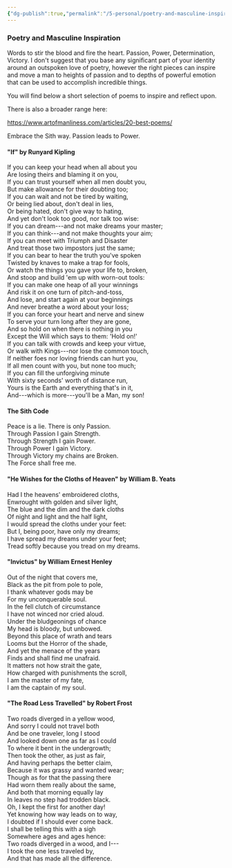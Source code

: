 ```yaml
---
{"dg-publish":true,"permalink":"/5-personal/poetry-and-masculine-inspiration/"}
---
```


### Poetry and Masculine Inspiration

Words to stir the blood and fire the heart. Passion, Power, Determination, Victory. I don't suggest that you base any significant part of your identity around an outspoken love of poetry, however the right pieces can inspire and move a man to heights of passion and to depths of powerful emotion that can be used to accomplish incredible things.

You will find below a short selection of poems to inspire and reflect upon.

There is also a broader range here:

https://www.artofmanliness.com/articles/20-best-poems/

Embrace the Sith way. Passion leads to Power.

#### "If" by Runyard Kipling

If you can keep your head when all about you  
Are losing theirs and blaming it on you,  
If you can trust yourself when all men doubt you,  
But make allowance for their doubting too;  
If you can wait and not be tired by waiting,  
Or being lied about, don't deal in lies,  
Or being hated, don't give way to hating,  
And yet don't look too good, nor talk too wise:  
If you can dream---and not make dreams your master;  
If you can think---and not make thoughts your aim;  
If you can meet with Triumph and Disaster  
And treat those two impostors just the same;  
If you can bear to hear the truth you've spoken  
Twisted by knaves to make a trap for fools,  
Or watch the things you gave your life to, broken,  
And stoop and build 'em up with worn-out tools:  
If you can make one heap of all your winnings  
And risk it on one turn of pitch-and-toss,  
And lose, and start again at your beginnings  
And never breathe a word about your loss;  
If you can force your heart and nerve and sinew  
To serve your turn long after they are gone,  
And so hold on when there is nothing in you  
Except the Will which says to them: 'Hold on!'  
If you can talk with crowds and keep your virtue,  
Or walk with Kings---nor lose the common touch,  
If neither foes nor loving friends can hurt you,  
If all men count with you, but none too much;  
If you can fill the unforgiving minute  
With sixty seconds' worth of distance run,  
Yours is the Earth and everything that's in it,  
And---which is more---you'll be a Man, my son!

#### The Sith Code

Peace is a lie. There is only Passion.  
Through Passion I gain Strength.  
Through Strength I gain Power.  
Through Power I gain Victory.  
Through Victory my chains are Broken.  
The Force shall free me.

#### "He Wishes for the Cloths of Heaven" by William B. Yeats

Had I the heavens' embroidered cloths,  
Enwrought with golden and silver light,  
The blue and the dim and the dark cloths  
Of night and light and the half light,  
I would spread the cloths under your feet:  
But I, being poor, have only my dreams;  
I have spread my dreams under your feet;  
Tread softly because you tread on my dreams.

#### "Invictus" by William Ernest Henley

Out of the night that covers me,  
Black as the pit from pole to pole,  
I thank whatever gods may be  
For my unconquerable soul.  
In the fell clutch of circumstance  
I have not winced nor cried aloud.  
Under the bludgeonings of chance  
My head is bloody, but unbowed.  
Beyond this place of wrath and tears  
Looms but the Horror of the shade,  
And yet the menace of the years  
Finds and shall find me unafraid.  
It matters not how strait the gate,  
How charged with punishments the scroll,  
I am the master of my fate,  
I am the captain of my soul.

#### "The Road Less Travelled" by Robert Frost

Two roads diverged in a yellow wood,  
And sorry I could not travel both  
And be one traveler, long I stood  
And looked down one as far as I could  
To where it bent in the undergrowth;  
Then took the other, as just as fair,  
And having perhaps the better claim,  
Because it was grassy and wanted wear;  
Though as for that the passing there  
Had worn them really about the same,  
And both that morning equally lay  
In leaves no step had trodden black.  
Oh, I kept the first for another day!  
Yet knowing how way leads on to way,  
I doubted if I should ever come back.  
I shall be telling this with a sigh  
Somewhere ages and ages hence:  
Two roads diverged in a wood, and I---  
I took the one less traveled by,  
And that has made all the difference.
